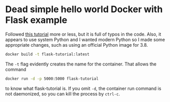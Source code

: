 # Dead simple hello world Docker with Flask example

Followed [this tutorial](https://runnable.com/docker/python/dockerize-your-flask-application) more or less, but it is full of typos in the code. Also, it appears to use system Python and I wanted modern Python so I made some appropriate changes, such as using an official Python image for 3.8.

```bash
docker build -t flask-tutorial:latest
```

The `-t` flag evidently creates the name for the container. That allows the command

```bash
docker run -d -p 5000:5000 flask-tutorial
```
to know what flask-tutorial is. If you omit `-d`, the container run command is not daemonized, so you can kill the process by `ctrl-c`.